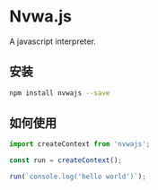 # Nvwa.js
A javascript interpreter.


## 安装
```bash
npm install nvwajs --save
```


## 如何使用
```js
import createContext from 'nvwajs';

const run = createContext();

run(`console.log('hello world')`);
```
